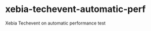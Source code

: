 xebia-techevent-automatic-perf
==============================

Xebia Techevent on automatic performance test
